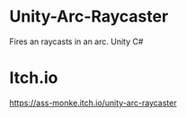 # Unity-Arc-Raycaster
Fires an raycasts in an arc. Unity C#
# Itch.io
https://ass-monke.itch.io/unity-arc-raycaster
